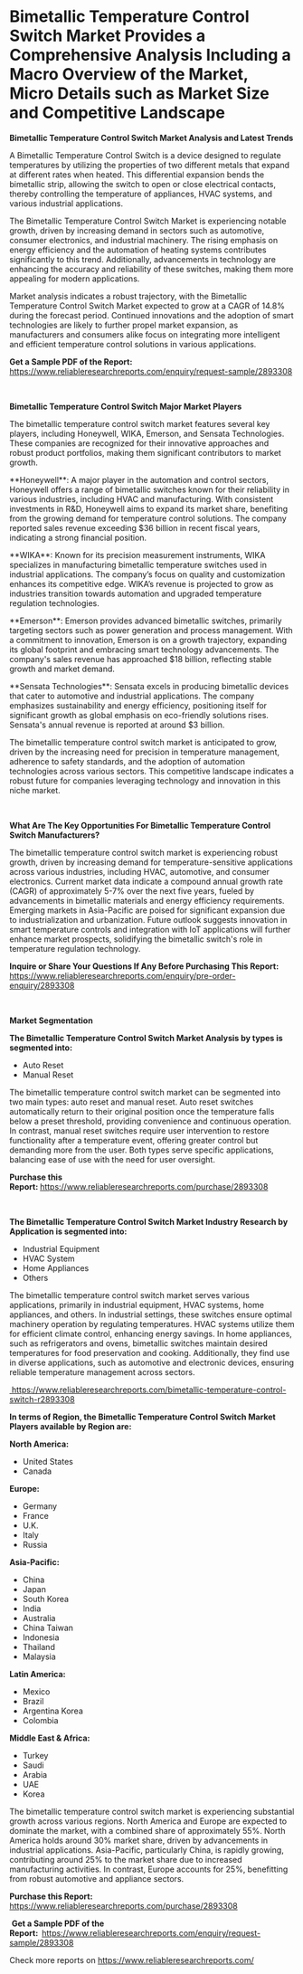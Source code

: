 <p><h1>Bimetallic Temperature Control Switch Market Provides a Comprehensive Analysis Including a Macro Overview of the Market, Micro Details such as Market Size and Competitive Landscape</h1></p><p><strong>Bimetallic Temperature Control Switch Market Analysis and Latest Trends</strong></p>
<p><p>A Bimetallic Temperature Control Switch is a device designed to regulate temperatures by utilizing the properties of two different metals that expand at different rates when heated. This differential expansion bends the bimetallic strip, allowing the switch to open or close electrical contacts, thereby controlling the temperature of appliances, HVAC systems, and various industrial applications.</p><p>The Bimetallic Temperature Control Switch Market is experiencing notable growth, driven by increasing demand in sectors such as automotive, consumer electronics, and industrial machinery. The rising emphasis on energy efficiency and the automation of heating systems contributes significantly to this trend. Additionally, advancements in technology are enhancing the accuracy and reliability of these switches, making them more appealing for modern applications.</p><p>Market analysis indicates a robust trajectory, with the Bimetallic Temperature Control Switch Market expected to grow at a CAGR of 14.8% during the forecast period. Continued innovations and the adoption of smart technologies are likely to further propel market expansion, as manufacturers and consumers alike focus on integrating more intelligent and efficient temperature control solutions in various applications.</p></p>
<p><strong>Get a Sample PDF of the Report:&nbsp;</strong> <a href="https://www.reliableresearchreports.com/enquiry/request-sample/2893308?utm_campaign=3250&utm_medium=2&utm_source=Github&utm_content=ia&utm_term=15032025&utm_id=bimetallic-temperature-control-switch">https://www.reliableresearchreports.com/enquiry/request-sample/2893308</a></p>
<p>&nbsp;</p>
<p><strong>Bimetallic Temperature Control Switch Major Market Players</strong></p>
<p><p>The bimetallic temperature control switch market features several key players, including Honeywell, WIKA, Emerson, and Sensata Technologies. These companies are recognized for their innovative approaches and robust product portfolios, making them significant contributors to market growth.</p><p>**Honeywell**: A major player in the automation and control sectors, Honeywell offers a range of bimetallic switches known for their reliability in various industries, including HVAC and manufacturing. With consistent investments in R&D, Honeywell aims to expand its market share, benefiting from the growing demand for temperature control solutions. The company reported sales revenue exceeding $36 billion in recent fiscal years, indicating a strong financial position.</p><p>**WIKA**: Known for its precision measurement instruments, WIKA specializes in manufacturing bimetallic temperature switches used in industrial applications. The company’s focus on quality and customization enhances its competitive edge. WIKA’s revenue is projected to grow as industries transition towards automation and upgraded temperature regulation technologies.</p><p>**Emerson**: Emerson provides advanced bimetallic switches, primarily targeting sectors such as power generation and process management. With a commitment to innovation, Emerson is on a growth trajectory, expanding its global footprint and embracing smart technology advancements. The company's sales revenue has approached $18 billion, reflecting stable growth and market demand.</p><p>**Sensata Technologies**: Sensata excels in producing bimetallic devices that cater to automotive and industrial applications. The company emphasizes sustainability and energy efficiency, positioning itself for significant growth as global emphasis on eco-friendly solutions rises. Sensata's annual revenue is reported at around $3 billion.</p><p>The bimetallic temperature control switch market is anticipated to grow, driven by the increasing need for precision in temperature management, adherence to safety standards, and the adoption of automation technologies across various sectors. This competitive landscape indicates a robust future for companies leveraging technology and innovation in this niche market.</p></p>
<p>&nbsp;</p>
<p><strong>What Are The Key Opportunities For Bimetallic Temperature Control Switch Manufacturers?</strong></p>
<p><p>The bimetallic temperature control switch market is experiencing robust growth, driven by increasing demand for temperature-sensitive applications across various industries, including HVAC, automotive, and consumer electronics. Current market data indicate a compound annual growth rate (CAGR) of approximately 5-7% over the next five years, fueled by advancements in bimetallic materials and energy efficiency requirements. Emerging markets in Asia-Pacific are poised for significant expansion due to industrialization and urbanization. Future outlook suggests innovation in smart temperature controls and integration with IoT applications will further enhance market prospects, solidifying the bimetallic switch's role in temperature regulation technology.</p></p>
<p><strong>Inquire or Share Your Questions If Any Before Purchasing This Report:</strong> <a href="https://www.reliableresearchreports.com/enquiry/pre-order-enquiry/2893308?utm_campaign=3250&utm_medium=2&utm_source=Github&utm_content=ia&utm_term=15032025&utm_id=bimetallic-temperature-control-switch">https://www.reliableresearchreports.com/enquiry/pre-order-enquiry/2893308</a></p>
<p>&nbsp;</p>
<p><strong>Market Segmentation</strong></p>
<p><strong>The Bimetallic Temperature Control Switch Market Analysis by types is segmented into:</strong></p>
<p><ul><li>Auto Reset</li><li>Manual Reset</li></ul></p>
<p><p>The bimetallic temperature control switch market can be segmented into two main types: auto reset and manual reset. Auto reset switches automatically return to their original position once the temperature falls below a preset threshold, providing convenience and continuous operation. In contrast, manual reset switches require user intervention to restore functionality after a temperature event, offering greater control but demanding more from the user. Both types serve specific applications, balancing ease of use with the need for user oversight.</p></p>
<p><strong>Purchase this Report:&nbsp;</strong><a href="https://www.reliableresearchreports.com/purchase/2893308?utm_campaign=3250&utm_medium=2&utm_source=Github&utm_content=ia&utm_term=15032025&utm_id=bimetallic-temperature-control-switch">https://www.reliableresearchreports.com/purchase/2893308</a></p>
<p>&nbsp;</p>
<p><strong>The Bimetallic Temperature Control Switch Market Industry Research by Application is segmented into:</strong></p>
<p><ul><li>Industrial Equipment</li><li>HVAC System</li><li>Home Appliances</li><li>Others</li></ul></p>
<p><p>The bimetallic temperature control switch market serves various applications, primarily in industrial equipment, HVAC systems, home appliances, and others. In industrial settings, these switches ensure optimal machinery operation by regulating temperatures. HVAC systems utilize them for efficient climate control, enhancing energy savings. In home appliances, such as refrigerators and ovens, bimetallic switches maintain desired temperatures for food preservation and cooking. Additionally, they find use in diverse applications, such as automotive and electronic devices, ensuring reliable temperature management across sectors.</p></p>
<p><a href="https://www.reliableresearchreports.com/bimetallic-temperature-control-switch-r2893308?utm_campaign=3250&utm_medium=2&utm_source=Github&utm_content=ia&utm_term=15032025&utm_id=bimetallic-temperature-control-switch">&nbsp;https://www.reliableresearchreports.com/bimetallic-temperature-control-switch-r2893308</a></p>
<p><strong>In terms of Region, the Bimetallic Temperature Control Switch Market Players available by Region are:</strong></p>
<p>
    <p> <strong> North America: </strong>
        <ul>
            <li>United States</li>
            <li>Canada</li>
        </ul>
        </p> 
    <p> <strong> Europe: </strong>
        <ul>
            <li>Germany</li>
            <li>France</li>
            <li>U.K.</li>
            <li>Italy</li>
            <li>Russia</li>
        </ul>
        </p> 
    <p> <strong> Asia-Pacific: </strong>
        <ul>
            <li>China</li>
            <li>Japan</li>
            <li>South Korea</li>
            <li>India</li>
            <li>Australia</li>
            <li>China Taiwan</li>
            <li>Indonesia</li>
            <li>Thailand</li>
            <li>Malaysia</li>
        </ul>
        </p> 
    <p> <strong> Latin America: </strong>
        <ul>
            <li>Mexico</li>
            <li>Brazil</li>
            <li>Argentina Korea</li>
            <li>Colombia</li>
        </ul>
        </p> 
    <p> <strong> Middle East & Africa: </strong>
        <ul>
            <li>Turkey</li>
            <li>Saudi</li>
            <li>Arabia</li>
            <li>UAE</li>
            <li>Korea</li>
        </ul>
    </p>
    </p>
<p><p>The bimetallic temperature control switch market is experiencing substantial growth across various regions. North America and Europe are expected to dominate the market, with a combined share of approximately 55%. North America holds around 30% market share, driven by advancements in industrial applications. Asia-Pacific, particularly China, is rapidly growing, contributing around 25% to the market share due to increased manufacturing activities. In contrast, Europe accounts for 25%, benefitting from robust automotive and appliance sectors.</p></p>
<p><strong>Purchase this Report: </strong><a href="https://www.reliableresearchreports.com/purchase/2893308?utm_campaign=3250&utm_medium=2&utm_source=Github&utm_content=ia&utm_term=15032025&utm_id=bimetallic-temperature-control-switch">https://www.reliableresearchreports.com/purchase/2893308</a></p>
<p>&nbsp;<strong>Get a Sample PDF of the Report:&nbsp;&nbsp;</strong><a href="https://www.reliableresearchreports.com/enquiry/request-sample/2893308?utm_campaign=3250&utm_medium=2&utm_source=Github&utm_content=ia&utm_term=15032025&utm_id=bimetallic-temperature-control-switch">https://www.reliableresearchreports.com/enquiry/request-sample/2893308</a></p>
<p><strong></strong></p>
<p>Check more reports on <a href="https://www.reliableresearchreports.com/?utm_campaign=3250&utm_medium=2&utm_source=Github&utm_content=ia&utm_term=15032025&utm_id=bimetallic-temperature-control-switch">https://www.reliableresearchreports.com/</a></p>